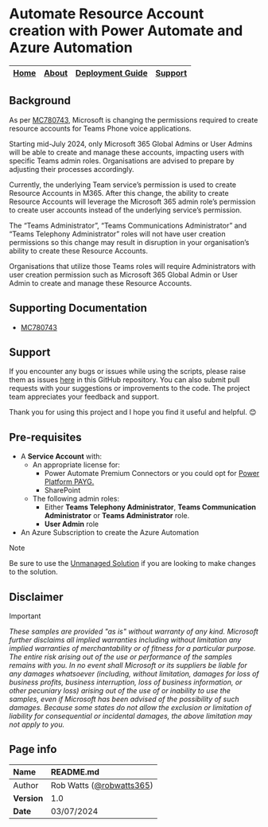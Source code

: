 # Automate Resource Account creation with Power Automate and Azure Automation

| [Home](README.md) | [About](about.md) | [Deployment Guide](deployment.md) | [Support](support.md) | 
| --- | --- | --- | --- |

## Background
As per [MC780743](https://admin.microsoft.com/Adminportal/Home?ref=MessageCenter/:/messages/MC780743), Microsoft is changing the permissions required to create resource accounts for Teams Phone voice applications. 

Starting mid-July 2024, only Microsoft 365 Global Admins or User Admins will be able to create and manage these accounts, impacting users with specific Teams admin roles. Organisations are advised to prepare by adjusting their processes accordingly.

Currently, the underlying Team service’s permission is used to create Resource Accounts in M365. After this change, the ability to create Resource Accounts will leverage the Microsoft 365 admin role’s permission to create user accounts instead of the underlying service’s permission.

The “Teams Administrator”, “Teams Communications Administrator” and “Teams Telephony Administrator” roles will not have user creation permissions so this change may result in disruption in your organisation’s ability to create these Resource Accounts.

Organisations that utilize those Teams roles will require Administrators with user creation permission such as Microsoft 365 Global Admin or User Admin to create and manage these Resource Accounts.


## Supporting Documentation
* [MC780743](https://admin.microsoft.com/Adminportal/Home?ref=MessageCenter/:/messages/MC780743)

## Support
If you encounter any bugs or issues while using the scripts, please raise them as issues [here](https://github.com/robwatts365/MicrosoftTeamsPhone-AutomateResourceAccounts/issues) in this GitHub repository. You can also submit pull requests with your suggestions or improvements to the code. The project team appreciates your feedback and support. 

Thank you for using this project and I hope you find it useful and helpful. 😊

## Pre-requisites
* A **Service Account** with: 
    * An appropriate license for:
      * Power Automate Premium Connectors or you could opt for
        [Power Platform PAYG.](https://learn.microsoft.com/en-us/power-platform/admin/pay-as-you-go-overview)
      *  SharePoint
    * The following admin roles:
      *	Either **Teams Telephony Administrator**, **Teams Communication Administrator** or **Teams Administrator** role.
      * **User Admin** role
* An Azure Subscription to create the Azure Automation


 > [!NOTE]
  >  Be sure to use the [Unmanaged Solution](ResourceAccountCreation_unmanaged.zip)  if you are looking to make changes to the solution.  

## Disclaimer
> [!IMPORTANT]
> _These samples are provided "as is" without warranty of any kind. Microsoft further disclaims all implied warranties including without limitation any implied warranties of merchantability or of fitness for a particular purpose. The entire risk arising out of the use or performance of the samples remains with you. In no event shall Microsoft or its suppliers be liable for any damages whatsoever (including, without limitation, damages for loss of business profits, business interruption, loss of business information, or other pecuniary loss) arising out of the use of or inability to use the samples, even if Microsoft has been advised of the possibility of such damages. Because some states do not allow the exclusion or limitation of liability for consequential or incidental damages, the above limitation may not apply to you._

## Page info

| Name | README.md |
| :--- | :--- |
| Author | Rob Watts ([@robwatts365](https://github.com/robwatts365)) |
| **Version** | 1.0 |
| **Date** | 03/07/2024 |
